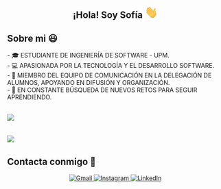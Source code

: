 <div align="center">
<h2> ¡Hola! Soy Sofía <img src="https://github.com/ABSphreak/ABSphreak/blob/master/gifs/Hi.gif" width="30px"></h2>
</div>


<h2>Sobre mi 😃</h2>
<!--Intro start-->
<p align="left">
- 🎓 ESTUDIANTE DE INGENIERÍA DE SOFTWARE - UPM.<br>
- 💻 APASIONADA POR LA TECNOLOGÍA Y EL DESARROLLO SOFTWARE.<br>
- 📣 MIEMBRO DEL EQUIPO DE COMUNICACIÓN EN LA DELEGACIÓN DE ALUMNOS, APOYANDO EN DIFUSIÓN Y ORGANIZACIÓN.<br>
- 🚀 EN CONSTANTE BÚSQUEDA DE NUEVOS RETOS PARA SEGUIR APRENDIENDO.<br>
<!--linea-->
  </p>
<br>
<a href="https://www.youtube.com/watch?v=dQw4w9WgXcQ"><img src="https://user-images.githubusercontent.com/73097560/115834477-dbab4500-a447-11eb-908a-139a6edaec5c.gif"></a>


<!--linea-->
  </p>
<br>
<a href="https://www.youtube.com/watch?v=dQw4w9WgXcQ"><img src="https://user-images.githubusercontent.com/73097560/115834477-dbab4500-a447-11eb-908a-139a6edaec5c.gif"></a>

<h2>Contacta conmigo 🤙</h2>

<div align="center">
  <a href="mailto:sofiamerfer@gmail.com">
    <img src="https://img.shields.io/badge/Gmail-D14836?style=for-the-badge&logo=gmail&logoColor=white" alt="Gmail">
  </a>
  <a href="https://instagram.com/sofiam32_">
    <img src="https://img.shields.io/badge/Instagram-E4405F?style=for-the-badge&logo=instagram&logoColor=white" alt="Instagram">
  </a>
  <a href="https://www.linkedin.com/in/sofia-merino-fernandez-86b40a31a/">
    <img src="https://img.shields.io/badge/LinkedIn-0077B5?style=for-the-badge&logo=linkedin&logoColor=white" alt="LinkedIn">
  </a>
</div>

